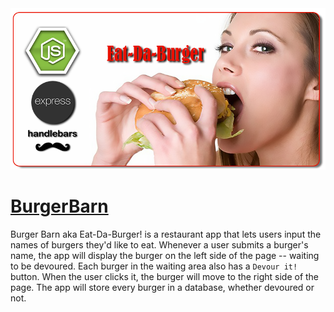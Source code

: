 <div align="center">
<img src="https://github.com/jaswhitehead/BurgerBarn/blob/master/public/assets/images/eatdaburger.png?raw=true" alt="Project logo"></img>
</div>


# [BurgerBarn](https://burgerbarn.herokuapp.com/)
Burger Barn aka Eat-Da-Burger! is a restaurant app that lets users input the names of burgers they'd like to eat.  Whenever a user submits a burger's name, the app will display the burger on the left side of the page -- waiting to be devoured. Each burger in the waiting area also has a `Devour it!` button. When the user clicks it, the burger will move to the right side of the page.  The app will store every burger in a database, whether devoured or not.
